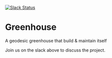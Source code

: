 [![Slack Status](https://accret.io/badge.svg)](https://accret.io)

# Greenhouse

A geodesic greenhouse that build & maintain itself

Join us on the slack above to discuss the project.

